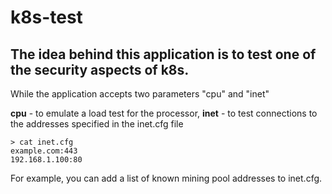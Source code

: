 # k8s-test

## The idea behind this application is to test one of the security aspects of k8s.

While the application accepts two parameters "cpu" and "inet"

**cpu** - to emulate a load test for the processor,
**inet** - to test connections to the addresses specified in the inet.cfg file 

```shell
> cat inet.cfg
example.com:443
192.168.1.100:80
```

For example, you can add a list of known mining pool addresses to inet.cfg.